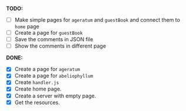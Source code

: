 **TODO:**
  - [ ] Make simple pages for `ageratum` and `guestBook` and connect them to `home` page
  - [ ] Create a page for `guestBook`
  - [ ] Save the comments in JSON file
  - [ ] Show the comments in different page

**DONE:**
  - [x] Create a page for `ageratum` 
  - [x] Create a page for `abeliophyllum` 
  - [x] Create `handler.js`
  - [x] Create home page.
  - [x] Create a server with empty page.
  - [x] Get the resources.
